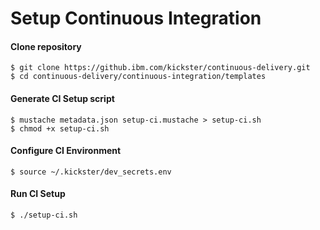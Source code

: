 # Setup Continuous Integration

#### Clone repository

```
$ git clone https://github.ibm.com/kickster/continuous-delivery.git
$ cd continuous-delivery/continuous-integration/templates
```

#### Generate CI Setup script

```
$ mustache metadata.json setup-ci.mustache > setup-ci.sh
$ chmod +x setup-ci.sh
```

#### Configure CI Environment

```
$ source ~/.kickster/dev_secrets.env
```

#### Run CI Setup

```
$ ./setup-ci.sh
```
